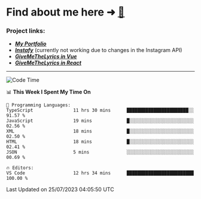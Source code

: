 # Find about me here ➜ [🧑](https://pauabella.dev)

### Project links:
- ***[My Portfolio](https://pauabella.dev)***
- ***[Instafy](https://instafy.me)*** (currently not working due to changes in the Instagram API)
- ***[GiveMeTheLyrics in Vue](https://lyrics.pauabella.dev)***
- ***[GiveMeTheLyrics in React](https://pauabella.dev/GiveMeTheLyrics)***

---
<!--START_SECTION:waka-->
![Code Time](http://img.shields.io/badge/Code%20Time-2%2C325%20hrs%2024%20mins-blue)

📊 **This Week I Spent My Time On** 

```text
💬 Programming Languages: 
TypeScript               11 hrs 30 mins      ███████████████████████░░   91.57 % 
JavaScript               19 mins             █░░░░░░░░░░░░░░░░░░░░░░░░   02.56 % 
XML                      18 mins             █░░░░░░░░░░░░░░░░░░░░░░░░   02.50 % 
HTML                     18 mins             █░░░░░░░░░░░░░░░░░░░░░░░░   02.41 % 
JSON                     5 mins              ░░░░░░░░░░░░░░░░░░░░░░░░░   00.69 % 

🔥 Editors: 
VS Code                  12 hrs 34 mins      █████████████████████████   100.00 % 
```


 Last Updated on 25/07/2023 04:05:50 UTC
<!--END_SECTION:waka-->
